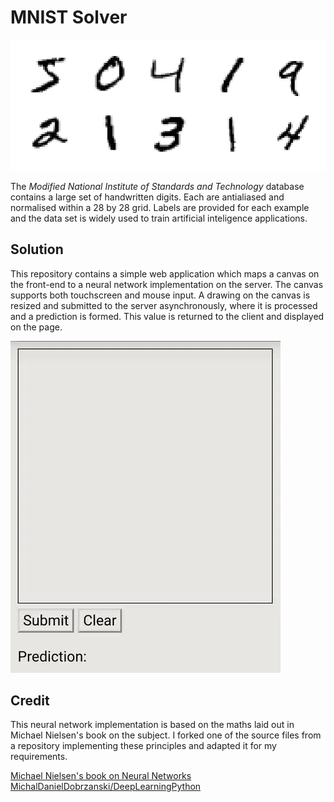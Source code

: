 # MNIST Solver


![Examples](data/mnist.png)

The *Modified National Institute of Standards and Technology* database contains a large set of handwritten digits. Each are antialiased and normalised within a 28 by 28 grid. Labels are provided for each example and the data set is widely used to train artificial inteligence applications.

## Solution

This repository contains a simple web application which maps a canvas on the front-end to a neural network implementation on the server. The canvas supports both touchscreen and mouse input. A drawing on the canvas is resized and submitted to the server asynchronously, where it is processed and a prediction is formed. This value is returned to the client and displayed on the page.

![Demo](data/mnist_demo.gif)

## Credit

This neural network implementation is based on the maths laid out in Michael Nielsen's book on the subject. I forked one of the source files from a repository implementing these principles and adapted it for my requirements.

[Michael Nielsen's book on Neural Networks](http://neuralnetworksanddeeplearning.com/)
[MichalDanielDobrzanski/DeepLearningPython](https://github.com/MichalDanielDobrzanski/DeepLearningPython)
